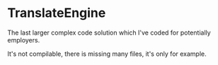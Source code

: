 # TranslateEngine

The last larger complex code solution which I've coded for potentially employers.

It's not compilable, there is missing many files, it's only for example.
